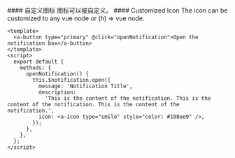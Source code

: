 <cn>
#### 自定义图标
图标可以被自定义。
</cn>

<us>
#### Customized Icon
The icon can be customized to any vue node or (h) => vue node.
</us>

```tpl
<template>
  <a-button type="primary" @click="openNotification">Open the notification box</a-button>
</template>
<script>
  export default {
    methods: {
      openNotification() {
        this.$notification.open({
          message: 'Notification Title',
          description:
            'This is the content of the notification. This is the content of the notification. This is the content of the notification.',
          icon: <a-icon type="smile" style="color: #108ee9" />,
        });
      },
    },
  };
</script>
```
